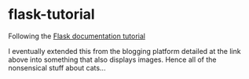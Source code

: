 # flask-tutorial
Following the [Flask documentation tutorial](http://flask.pocoo.org/docs/0.12/tutorial/)

I eventually extended this from the blogging platform detailed at the link above into something that also displays images. Hence all of the nonsensical stuff about cats...
